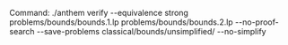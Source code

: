 Command: ./anthem verify --equivalence strong problems/bounds/bounds.1.lp problems/bounds/bounds.2.lp  --no-proof-search --save-problems classical/bounds/unsimplified/ --no-simplify